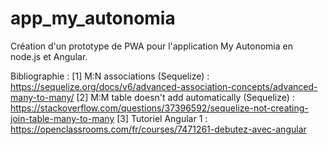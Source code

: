 # app_my_autonomia
Création d'un prototype de PWA pour l'application My Autonomia en node.js et Angular.

Bibliographie :
[1] M:N associations (Sequelize) : https://sequelize.org/docs/v6/advanced-association-concepts/advanced-many-to-many/
[2] M:M table doesn't add automatically (Sequelize) : https://stackoverflow.com/questions/37396592/sequelize-not-creating-join-table-many-to-many
[3] Tutoriel Angular 1 : https://openclassrooms.com/fr/courses/7471261-debutez-avec-angular 

